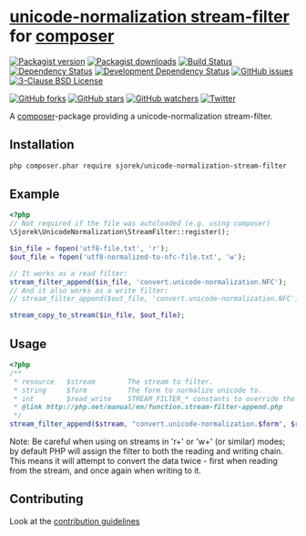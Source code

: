 # [unicode-normalization stream-filter](https://sjorek.github.io/unicode-normalization-stream-filter/) for [composer](http://getcomposer.org)

[![Packagist version](https://img.shields.io/packagist/v/sjorek/unicode-normalization-stream-filter.svg)](https://packagist.org/packages/sjorek/unicode-normalization-stream-filter)
[![Packagist downloads](https://img.shields.io/packagist/dt/sjorek/unicode-normalization-stream-filter.svg)](https://packagist.org/packages/sjorek/unicode-normalization-stream-filter/stats)
[![Build Status](https://img.shields.io/travis/sjorek/unicode-normalization-stream-filter.svg)](https://travis-ci.org/sjorek/unicode-normalization-stream-filter)
[![Dependency Status](https://img.shields.io/gemnasium/sjorek/unicode-normalization-stream-filter.svg)](https://gemnasium.com/github.com/sjorek/unicode-normalization-stream-filter)
[![Development Dependency Status](https://gemnasium.com/badges/github.com/sjorek/unicode-normalization-stream-filter.svg)](https://gemnasium.com/github.com/sjorek/unicode-normalization-stream-filter)
[![GitHub issues](https://img.shields.io/github/issues/sjorek/unicode-normalization-stream-filter.svg)](https://github.com/sjorek/unicode-normalization-stream-filter/issues)
[![3-Clause BSD License](https://img.shields.io/badge/license-New%20BSD-blue.svg)](https://github.com/sjorek/unicode-normalization-stream-filter/blob/master/LICENSE)

[![GitHub forks](https://img.shields.io/github/forks/sjorek/unicode-normalization-stream-filter.svg?style=social)](https://github.com/sjorek/unicode-normalization-stream-filter/network)
[![GitHub stars](https://img.shields.io/github/stars/sjorek/unicode-normalization-stream-filter.svg?style=social)](https://github.com/sjorek/unicode-normalization-stream-filter/stargazers)
[![GitHub watchers](https://img.shields.io/github/watchers/sjorek/unicode-normalization-stream-filter.svg?style=social)](https://github.com/sjorek/unicode-normalization-stream-filter/watchers)
[![Twitter](https://img.shields.io/twitter/url/https/github.com/sjorek/unicode-normalization-stream-filter.svg?style=social)](https://twitter.com/intent/tweet?url=https%3A%2F%2Fsjorek.github.io%2Funicode-normalization-stream-filter%2F)

A [composer](http://getcomposer.org)-package providing a unicode-normalization stream-filter.


## Installation

```bash
php composer.phar require sjorek/unicode-normalization-stream-filter
```


## Example

```php
<?php
// Not required if the file was autoloaded (e.g. using composer)
\Sjorek\UnicodeNormalization\StreamFilter::register();

$in_file = fopen('utf8-file.txt', 'r');
$out_file = fopen('utf8-normalized-to-nfc-file.txt', 'w');

// It works as a read filter:
stream_filter_append($in_file, 'convert.unicode-normalization.NFC');
// And it also works as a write filter:
// stream_filter_append($out_file, 'convert.unicode-normalization.NFC');

stream_copy_to_stream($in_file, $out_file);
```


## Usage

```php
<?php
/**
 * resource   $stream        The stream to filter.
 * string     $form          The form to normalize unicode to.
 * int        $read_write    STREAM_FILTER_* constants to override the filter injection point
 * @link http://php.net/manual/en/function.stream-filter-append.php
 */
stream_filter_append($stream, "convert.unicode-normalization.$form", $read_write);
```

Note: Be careful when using on streams in 'r+' or 'w+' (or similar) modes; by default PHP will assign the
filter to both the reading and writing chain. This means it will attempt to convert the data twice - first when
reading from the stream, and once again when writing to it.


## Contributing

Look at the [contribution guidelines](CONTRIBUTING.md)

